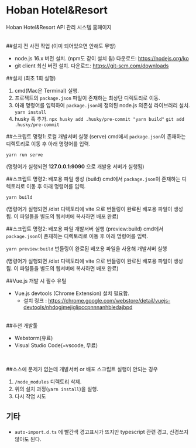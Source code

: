 # Hoban Hotel&Resort

Hoban Hotel&Resort API 관리 시스템 홈페이지
<br /><br />

##설치 전 사전 작업 (이미 되어있으면 안해도 무방)
* node.js 16.x 버전 설치. (npm도 같이 설치 됨)
  다운로드: https://nodejs.org/ko
* git client 최신 버전 설치.
  다운로드: https://git-scm.com/downloads

##설치 (최초 1회 실행)
1. cmd(Mac은 Terminal) 실행.
2. 프로젝트의 `package.json` 파일이 존재하는 최상단 디렉토리로 이동.
3. 아래 명령어를 입력하여 `package.json`에 정의된 node.js 의존성 라이브러리 설치.
   `yarn install`
   <br />
4. husky 훅 추가.
   `npx husky add .husky/pre-commit "yarn build"`
   `git add .husky/pre-commit`

##스크립트 명령1: 로컬 개발서버 실행 (serve)
cmd에서 `package.json`이 존재하는 디렉토리로 이동 후 아래 명령어를 입력.

`yarn run serve`

(명령어가 실행되면 **127.0.0.1:9090** 으로 개발용 서버가 실행됨)

##스크립트 명령2: 배포용 파일 생성 (build)
cmd에서 `package.json`이 존재하는 디렉토리로 이동 후 아래 명령어를 입력.

`yarn build`

(명령어가 실행되면 /dist 디렉토리에 vite 으로 번들링이 완료된 배포용 파일이 생성 됨. 이 파일들을 별도의 웹서버에 복사하면 배포 완료)
<br />

##스크립트 명령2: 배포용 파일 개발서버 실행 (preview:build)
cmd에서 `package.json`이 존재하는 디렉토리로 이동 후 아래 명령어를 입력.

`yarn preview:build`
번들링이 완료된 배포용 파일을 사용해 개발서버 실행

(명령어가 실행되면 /dist 디렉토리에 vite 으로 번들링이 완료된 배포용 파일이 생성 됨. 이 파일들을 별도의 웹서버에 복사하면 배포 완료)
<br />

##Vue.js 개발 시 필수 유틸
- Vue.js devtools (Chrome Extension) 설치 필요함.
  - 설치 링크 : https://chrome.google.com/webstore/detail/vuejs-devtools/nhdogjmejiglipccpnnnanhbledajbpd
  <br />

##추천 개발툴
- Webstorm(유료)
- Visual Studio Code(=vscode, 무료)
<br />

##소스에 문제가 없는데 개발서버 or 배포 스크립트 실행이 안되는 경우
1. `/node_modules` 디렉토리 삭제.
2. 위의 설치 과정(`yarn install`)을 실행.
3. 다시 작업 시도

## 기타
- `auto-import.d.ts` 에 빨간색 경고표시가 뜨지만 typescript 관련 경고, 신경쓰지 않아도 된다.
